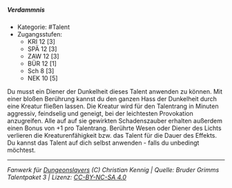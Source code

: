 <!---
Dies ist ein Fanwerk für DUNGEONSLAYERS (C) von Christian Kennig

Quellen:      [Bruder Grimms Talentpaket 3](https://www.f-space.de/ds4/downloads.html)
              [Talentbeschreibungen](https://www.f-space.de/ds4/tools-talentcards.html)
License:      [CC-BY-NC-SA 4.0](https://creativecommons.org/licenses/by-nc-sa/4.0/deed.de)
Richtlinien:  [Fanwerkrichtlinien](https://www.dungeonslayers.net/fanwerk-richtlinien/)
Autor:        Zauberlehrling
-->

##### Verdammnis

- Kategorie: #Talent
- Zugangsstufen:
  - KRI 12 [3]
  - SPÄ 12 [3]
  - ZAW 12 [3]
  - BÜR 12 [1]
  - Sch 8 [3]
  - NEK 10 [5]

Du musst ein Diener der Dunkelheit dieses Talent anwenden zu können. Mit einer bloßen Berührung kannst du den ganzen Hass der Dunkelheit durch eine Kreatur fließen lassen. Die Kreatur wird für den Talentrang in Minuten aggressiv, feindselig und geneigt, bei der leichtesten Provokation anzugreifen. Alle auf auf sie gewirkten Schadenszauber erhalten außerdem einen Bonus von +1 pro Talentrang. Berührte Wesen oder Diener des Lichts verlieren die Kreaturenfähigkeit bzw. das Talent für die Dauer des Effekts. Du kannst das Talent auf dich selbst anwenden - falls du unbedingt möchtest.

---

_Fanwerk für [Dungeonslayers](https://www.dungeonslayers.net/) (C) Christian Kennig | Quelle: Bruder Grimms Talentpaket 3 | Lizenz: [CC-BY-NC-SA 4.0](https://creativecommons.org/licenses/by-nc-sa/4.0/deed.de)_
